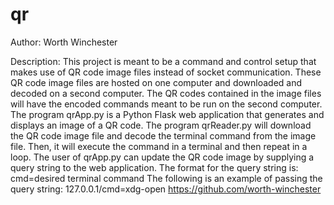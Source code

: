 # qr

Author: Worth Winchester

Description: This project is meant to be a command and control setup that makes use of QR code image files instead of socket communication.
These QR code image files are hosted on one computer and downloaded and decoded on a second computer.
The QR codes contained in the image files will have the encoded commands meant to be run on the second computer.
The program qrApp.py is a Python Flask web application that generates and displays an image of a QR code.
The program qrReader.py will download the QR code image file and decode the terminal command from the image file.
Then, it will execute the command in a terminal and then repeat in a loop.
The user of qrApp.py can update the QR code image by supplying a query string to the web application.
The format for the query string is: cmd=desired terminal command
The following is an example of passing the query string: 127.0.0.1/cmd=xdg-open https://github.com/worth-winchester 
